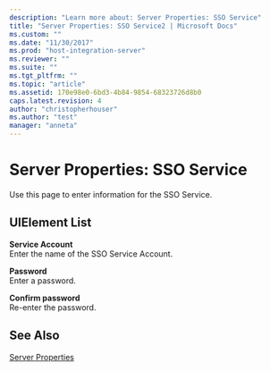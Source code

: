 ```yaml
---
description: "Learn more about: Server Properties: SSO Service"
title: "Server Properties: SSO Service2 | Microsoft Docs"
ms.custom: ""
ms.date: "11/30/2017"
ms.prod: "host-integration-server"
ms.reviewer: ""
ms.suite: ""
ms.tgt_pltfrm: ""
ms.topic: "article"
ms.assetid: 170e98e0-6bd3-4b84-9854-68323726d8b0
caps.latest.revision: 4
author: "christopherhouser"
ms.author: "test"
manager: "anneta"
---
```

# Server Properties: SSO Service
Use this page to enter information for the SSO Service.  
  
## UIElement List  
 **Service Account**  
 Enter the name of the SSO Service Account.  
  
 **Password**  
 Enter a password.  
  
 **Confirm password**  
 Re-enter the password.  
  
## See Also  
 [Server Properties](../core/server-properties1.md)
